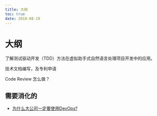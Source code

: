 ```yaml
---
title: 大纲
toc: true
date: 2018-08-19
---
```

# 大纲


了解测试驱动开发（TDD）方法在虚拟助手式自然语言处理项目开发中的应用。

技术文档编写，及专利申请

Code Review 怎么做？

## 需要消化的




- [为什么大公司一定要使用DevOps?](http://mp.weixin.qq.com/s?__biz=MzU0OTE4MzYzMw==&mid=2247485224&idx=1&sn=09a25a7a51e2ec3191ac5e886ee5012d&chksm=fbb28ed6ccc507c0100d41ef479a85b9da5a088345e3ad24c4812b4430dea7356600b337598f&mpshare=1&scene=1&srcid=0826aq2ojjGNKP7lwrDQFWTF#rd)

